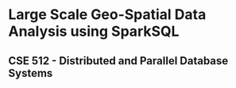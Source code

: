 # Large Scale Geo-Spatial Data Analysis using SparkSQL

## CSE 512 - Distributed and Parallel Database Systems


